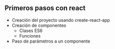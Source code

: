 ## Primeros pasos con react
- Creación del proyecto usando create-react-app
- Creación de componentes
  - Clases ES6
  - Funciones
- Paso de parámetros a un componente

